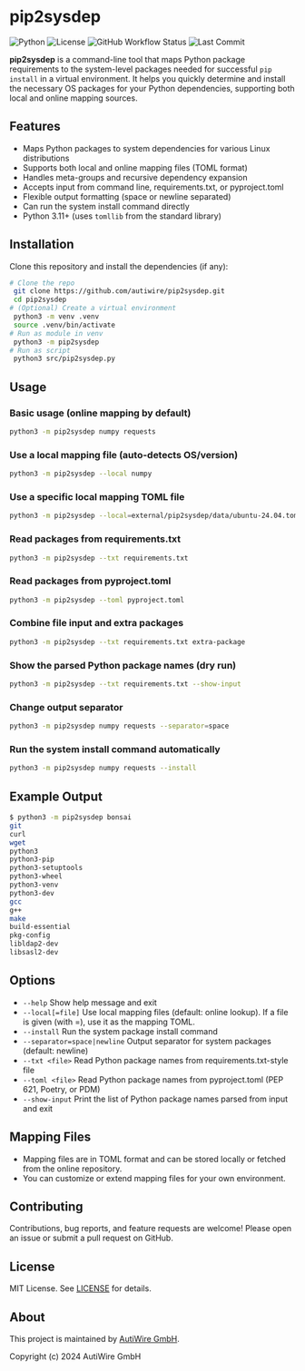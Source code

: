 # pip2sysdep

![Python](https://img.shields.io/badge/python-3.11%2B-blue)
![License](https://img.shields.io/github/license/autiwire/pip2sysdep)
![GitHub Workflow Status](https://img.shields.io/github/actions/workflow/status/autiwire/pip2sysdep/ci.yml?branch=main)
![Last Commit](https://img.shields.io/github/last-commit/autiwire/pip2sysdep)

**pip2sysdep** is a command-line tool that maps Python package requirements to the system-level packages needed for successful `pip install` in a virtual environment. It helps you quickly determine and install the necessary OS packages for your Python dependencies, supporting both local and online mapping sources.

## Features
- Maps Python packages to system dependencies for various Linux distributions
- Supports both local and online mapping files (TOML format)
- Handles meta-groups and recursive dependency expansion
- Accepts input from command line, requirements.txt, or pyproject.toml
- Flexible output formatting (space or newline separated)
- Can run the system install command directly
- Python 3.11+ (uses `tomllib` from the standard library)

## Installation
Clone this repository and install the dependencies (if any):

```bash
# Clone the repo
 git clone https://github.com/autiwire/pip2sysdep.git
 cd pip2sysdep
# (Optional) Create a virtual environment
 python3 -m venv .venv
 source .venv/bin/activate
# Run as module in venv
 python3 -m pip2sysdep 
# Run as script
 python3 src/pip2sysdep.py
```

## Usage

### Basic usage (online mapping by default)
```bash
python3 -m pip2sysdep numpy requests
```

### Use a local mapping file (auto-detects OS/version)
```bash
python3 -m pip2sysdep --local numpy
```

### Use a specific local mapping TOML file
```bash
python3 -m pip2sysdep --local=external/pip2sysdep/data/ubuntu-24.04.toml numpy
```

### Read packages from requirements.txt
```bash
python3 -m pip2sysdep --txt requirements.txt
```

### Read packages from pyproject.toml
```bash
python3 -m pip2sysdep --toml pyproject.toml
```

### Combine file input and extra packages
```bash
python3 -m pip2sysdep --txt requirements.txt extra-package
```

### Show the parsed Python package names (dry run)
```bash
python3 -m pip2sysdep --txt requirements.txt --show-input
```

### Change output separator
```bash
python3 -m pip2sysdep numpy requests --separator=space
```

### Run the system install command automatically
```bash
python3 -m pip2sysdep numpy requests --install
```

## Example Output

```bash
$ python3 -m pip2sysdep bonsai
git
curl
wget
python3
python3-pip
python3-setuptools
python3-wheel
python3-venv
python3-dev
gcc
g++
make
build-essential
pkg-config
libldap2-dev
libsasl2-dev
```

## Options
- `--help`                Show help message and exit
- `--local[=file]`        Use local mapping files (default: online lookup). If a file is given (with =), use it as the mapping TOML.
- `--install`             Run the system package install command
- `--separator=space|newline`  Output separator for system packages (default: newline)
- `--txt <file>`          Read Python package names from requirements.txt-style file
- `--toml <file>`         Read Python package names from pyproject.toml (PEP 621, Poetry, or PDM)
- `--show-input`          Print the list of Python package names parsed from input and exit

## Mapping Files
- Mapping files are in TOML format and can be stored locally or fetched from the online repository.
- You can customize or extend mapping files for your own environment.

## Contributing
Contributions, bug reports, and feature requests are welcome! Please open an issue or submit a pull request on GitHub.

## License
MIT License. See [LICENSE](LICENSE) for details.

## About

This project is maintained by [AutiWire GmbH](https://autiwire.de).

Copyright (c) 2024 AutiWire GmbH